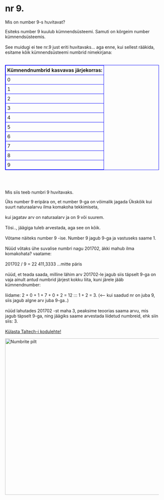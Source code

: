 <html>
 <style>
table, th, td {
  border: 1px solid Blue;
  border-collapse: collapse;
}
th, td {
  padding: 5px;
}
th {
  text-align: left;
}
</style>
<head>
<title>Minuleht</title>
</head>
<body>

<h1>nr 9.</h1>

<p>Mis on number 9-s huvitavat?</p>
Esiteks number 9 kuulub kümnendsüsteemi. Samuti on kõrgeim number kümnendsüsteemis. <br><br>
See muidugi ei tee nr.9 just eriti huvitavaks...  aga enne, kui sellest rääkida, esitame kõik kümnendsüsteemi numbrid nimekirjana: <br><br>

 <table style="width:100%">
  <tr>
   <th>Kümnendnumbrid kasvavas järjekorras:</th>
  </tr>
  <tr>
    <td>0</td>
  </tr>
  <tr>
    <td>1</td>
  </tr>
  <tr>
    <td>2</td>
  </tr>
  <tr>
    <td>3</td>
  </tr>
  <tr>
    <td>4</td>
  </tr>
  <tr>
    <td>5</td>
  </tr>
  <tr>
    <td>6</td>
  </tr>
  <tr>
    <td>7</td>
  </tr>
  <tr>
    <td>8</td>
  </tr>
  <tr>
    <td>9</td>
  </tr>
</table> 
<br>
<br>
<p>Mis siis teeb numbri 9 huvitavaks.</p>

Üks number 9 eripära on, et number 9-ga on võimalik jagada Ükskõik kui suurt naturaalarvu ilma komakoha tekkimiseta,<br>
<br>
kui jagatav arv on  naturaalarv ja on 9 või suurem.<br>
<br>
Tõsi.., jäägiga tuleb arvestada, aga see on kõik.<br>
<br>
Võtame näiteks number 9 -ise. Number 9 jagub 9-ga ja vastuseks saame 1.<br>
<br>
Nüüd võtaks ühe suvalise numbri nagu 201702, äkki mahub ilma komakohata?  vaatame:<br>
<br>
201702 / 9 = 22 411,3333 ...mitte päris<br>
<br>
nüüd, et teada saada, milline lähim arv 201702-le jagub siis täpselt 9-ga on vaja ainult antud numbrid järjest kokku liita, kuni järele jääb kümnendnumber:<br>
<br>
liidame:  2 + 0 + 1 + 7 + 0 + 2 = 12 :::  1 + 2 =  3. (<-- kui saadud nr on juba 9, siis jagub algne arv juba 9-ga..)<br>
<br>
nüüd lahutades 201702 -st maha 3, peaksime teoorias saama arvu, mis jagub täpselt 9-ga, ning jäägiks saame arvestada liidetud numbreid, ehk siin siis: 3.<br>
<br>
 <a href="https://taltech.ee//">Külasta Taltech-i kodulehte!</a>
<br>

 <a href="default.asp">
  <img src="https://media.istockphoto.com/photos/wooden-numbers-on-white-blackground-photo-with-clipping-path-picture-id1030451148" alt="Numbrite pilt" style="width:512px;height:512px;">
</a> 


</body>
</html> 
